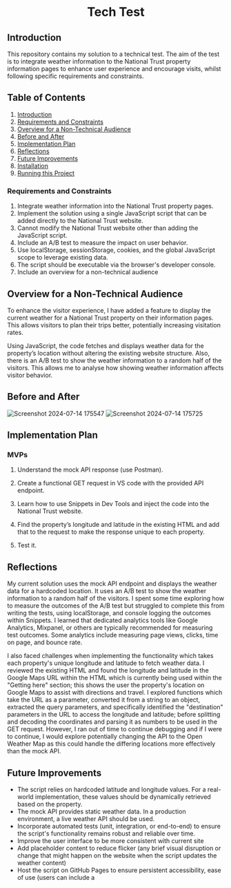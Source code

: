 <h1 align="center">Tech Test</h1>

## Introduction

This repository contains my solution to a technical test. The aim of the test is to integrate weather information to the National Trust property information pages to enhance user experience and encourage visits, whilst following specific requirements and constraints.

## Table of Contents
1. [Introduction](#introduction)
2. [Requirements and Constraints](#requirements-and-constraints)
3. [Overview for a Non-Technical Audience](#overview-for-a-non-technical-audience)
4. [Before and After](#before-and-after)
5. [Implementation Plan](#implementation-plan)
6. [Reflections](#reflections)
7. [Future Improvements](#future-improvements)
8. [Installation](#installation)
9. [Running this Project](#running-this-project)


### Requirements and Constraints
1. Integrate weather information into the National Trust property pages.
2. Implement the solution using a single JavaScript script that can be added directly to the National Trust website.
3. Cannot modify the National Trust website other than adding the JavaScript script.
4. Include an A/B test to measure the impact on user behavior.
5. Use localStorage, sessionStorage, cookies, and the global JavaScript scope to leverage existing data.
6. The script should be executable via the browser's developer console.
7. Include an overview for a non-technical audience 

## Overview for a Non-Technical Audience

To enhance the visitor experience, I have added a feature to display the current weather for a National Trust property on their information pages. This allows visitors to plan their trips better, potentially increasing visitation rates.

Using JavaScript, the code fetches and displays weather data for the property’s location without altering the existing website structure. Also, there is an A/B test to show the weather information to a random half of the visitors. This allows me to analyse how showing weather information affects visitor behavior.

## Before and After
![Screenshot 2024-07-14 175547](https://github.com/user-attachments/assets/afb74af4-1554-4e58-8c58-a6eba57cbc57)
![Screenshot 2024-07-14 175725](https://github.com/user-attachments/assets/17bc01ed-afd5-4a82-a31b-da94cfc0c0da)


## Implementation Plan

### MVPs

1. Understand the mock API response (use Postman).

2. Create a functional GET request in VS code with the provided API endpoint.

3. Learn how to use Snippets in Dev Tools and inject the code into the National Trust website.

4. Find the property’s longitude and latitude in the existing HTML and add that to the request to make the response unique to each property.

5. Test it.

## Reflections

My current solution uses the mock API endpoint and displays the weather data for a hardcoded location. It uses an A/B test to show the weather information to a random half of the visitors. I spent some time exploring how to measure the outcomes of the A/B test but struggled to complete this from writing the tests, using localStorage, and console logging the outcomes within Snippets. I learned that dedicated analytics tools like Google Analytics, Mixpanel, or others are typically recommended for measuring test outcomes. Some analytics include measuring page views, clicks, time on page, and bounce rate.

I also faced challenges when implementing the functionality which takes each property's unique longitude and latitude to fetch weather data. I reviewed the existing HTML and found the longitude and latitude in the Google Maps URL within the HTML which is currently being used within the "Getting here" section; this shows the user the property's location on Google Maps to assist with directions and travel. I explored functions which take the URL as a parameter, converted it from a string to an object, extracted the query parameters, and specifically identified the "destination" parameters in the URL to access the longitude and latitude; before splitting and decoding the coordinates and parsing it as numbers to be used in the GET request. However, I ran out of time to continue debugging and if I were to continue, I would explore potentially changing the API to the Open Weather Map as this could handle the differing locations more effectively than the mock API.

## Future Improvements

- The script relies on hardcoded latitude and longitude values. For a real-world implementation, these values should be dynamically retrieved based on the property.
- The mock API provides static weather data. In a production environment, a live weather API should be used.
- Incorporate automated tests (unit, integration, or end-to-end) to ensure the script's functionality remains robust and reliable over time.
- Improve the user interface to be more consistent with current site
- Add placeholder content to reduce flicker (any brief visual disruption or change that might happen on the website when the script updates the weather content)
- Host the script on GitHub Pages to ensure persistent accessibility, ease of use (users can include a <script> tag pointing to my GitHub Pages URL in their HTML), version control, automated deployment, security and integrity (the script is served over HTTPS, ensuring it cannot be tampered with in transit).

## Installation
To use the script on the National Trust property pages:
1. Copy the JavaScript code from `index.js`.
2. Open the property page in your browser.
3. Open the Developer Tools (Windows press `Ctrl + shift + J` or Mac press `Command + shift + J`).
4. Navigate to the Console tab.
5. Paste the JavaScript code into the console and press Enter.

## Running this Project
To run this project locally, you will need to do the following: <br><br>

Clone the project

```yaml
  git clone https://github.com/KelseyBaker262/nationaltrust-weather-implementation.git
```

Go to the project directory

```yaml
  cd nationaltrust-weather-implementation
```
Open `index.js` in your preferred text editor
